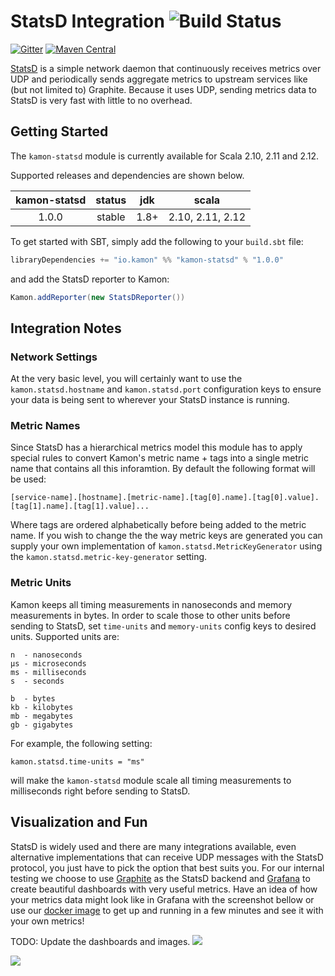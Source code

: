 StatsD Integration    ![Build Status](https://travis-ci.org/kamon-io/kamon-statsd.svg?branch=master)
==================

[![Gitter](https://badges.gitter.im/Join%20Chat.svg)](https://gitter.im/kamon-io/Kamon?utm_source=badge&utm_medium=badge&utm_campaign=pr-badge&utm_content=badge)
[![Maven Central](https://maven-badges.herokuapp.com/maven-central/io.kamon/kamon-statsd_2.11/badge.svg)](https://maven-badges.herokuapp.com/maven-central/io.kamon/kamon-statsd_2.11)

[StatsD] is a simple network daemon that continuously receives metrics over UDP and periodically sends aggregate metrics
to upstream services like (but not limited to) Graphite. Because it uses UDP, sending metrics data to StatsD is very
fast with little to no overhead.


## Getting Started

The `kamon-statsd` module is currently available for Scala 2.10, 2.11 and 2.12.

Supported releases and dependencies are shown below.

| kamon-statsd | status | jdk  | scala
|:------------:|:------:|:----:|------------------
|  1.0.0       | stable | 1.8+ | 2.10, 2.11, 2.12

To get started with SBT, simply add the following to your `build.sbt` file:

```scala
libraryDependencies += "io.kamon" %% "kamon-statsd" % "1.0.0"
```

and add the StatsD reporter to Kamon:

```scala
Kamon.addReporter(new StatsDReporter())
```

## Integration Notes

### Network Settings

At the very basic level, you will certainly want to use the `kamon.statsd.hostname` and `kamon.statsd.port` configuration
keys to ensure your data is being sent to wherever your StatsD instance is running.



### Metric Names

Since StatsD has a hierarchical metrics model this module has to apply special rules to convert Kamon's metric name + tags
into a single metric name that contains all this inforamtion. By default the following format will be used:

```
[service-name].[hostname].[metric-name].[tag[0].name].[tag[0].value].[tag[1].name].[tag[1].value]...
```

Where tags are ordered alphabetically before being added to the metric name. If you wish to change the the way metric
keys are generated you can supply your own implementation of `kamon.statsd.MetricKeyGenerator` using the
`kamon.statsd.metric-key-generator` setting.



### Metric Units

Kamon keeps all timing measurements in nanoseconds and memory measurements in bytes. In order to scale those to other
units before sending to StatsD, set `time-units` and `memory-units` config keys to desired units. Supported units are:
```
n  - nanoseconds
µs - microseconds
ms - milliseconds
s  - seconds

b  - bytes
kb - kilobytes
mb - megabytes
gb - gigabytes
```

For example, the following setting:

```
kamon.statsd.time-units = "ms"
```

will make the `kamon-statsd` module scale all timing measurements to milliseconds right before sending to StatsD.




## Visualization and Fun

StatsD is widely used and there are many integrations available, even alternative implementations that can receive UDP
messages with the StatsD protocol, you just have to pick the option that best suits you. For our internal testing we
choose to use [Graphite] as the StatsD backend and [Grafana] to create beautiful dashboards with very useful metrics.
Have an idea of how your metrics data might look like in Grafana with the screenshot bellow or use our [docker image] to
get up and running in a few minutes and see it with your own metrics!

TODO: Update the dashboards and images.
<img class="img-responsive" src="http://kamon.io/assets/img/kamon-statsd-grafana.png">

<img class="img-responsive" src="http://kamon.io/assets/img/kamon-system-metrics.png">


[StatsD]: https://github.com/etsy/statsd/
[get started]: http://kamon.io/introduction/get-started/
[Graphite]: http://graphite.wikidot.com/
[Grafana]: http://grafana.org
[docker image]: https://github.com/kamon-io/docker-grafana-graphite
[Datadog Module]: http://kamon.io/backends/datadog/

